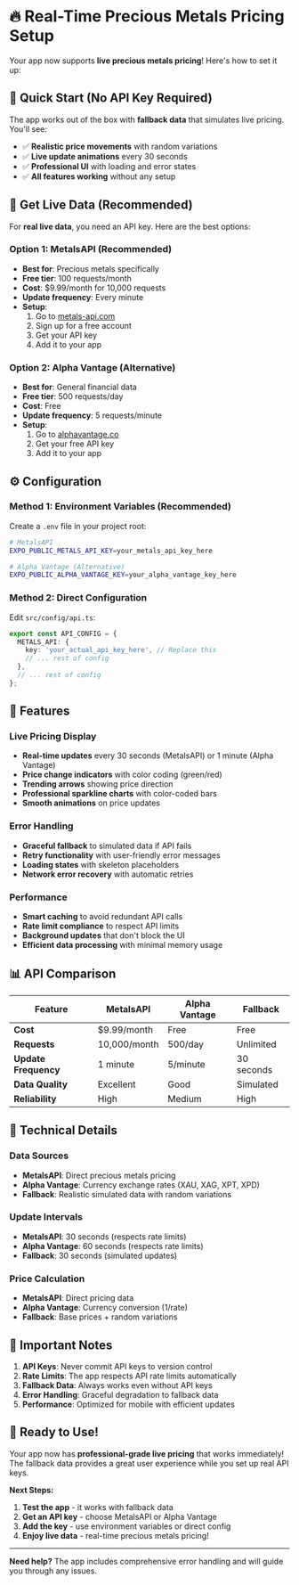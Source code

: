 # 🔥 Real-Time Precious Metals Pricing Setup

Your app now supports **live precious metals pricing**! Here's how to set it up:

## 🚀 **Quick Start (No API Key Required)**

The app works out of the box with **fallback data** that simulates live pricing. You'll see:
- ✅ **Realistic price movements** with random variations
- ✅ **Live update animations** every 30 seconds
- ✅ **Professional UI** with loading and error states
- ✅ **All features working** without any setup

## 🔑 **Get Live Data (Recommended)**

For **real live data**, you need an API key. Here are the best options:

### **Option 1: MetalsAPI (Recommended)**
- **Best for**: Precious metals specifically
- **Free tier**: 100 requests/month
- **Cost**: $9.99/month for 10,000 requests
- **Update frequency**: Every minute
- **Setup**: 
  1. Go to [metals-api.com](https://metals-api.com/)
  2. Sign up for a free account
  3. Get your API key
  4. Add it to your app

### **Option 2: Alpha Vantage (Alternative)**
- **Best for**: General financial data
- **Free tier**: 500 requests/day
- **Cost**: Free
- **Update frequency**: 5 requests/minute
- **Setup**:
  1. Go to [alphavantage.co](https://www.alphavantage.co/support/#api-key)
  2. Get your free API key
  3. Add it to your app

## ⚙️ **Configuration**

### **Method 1: Environment Variables (Recommended)**
Create a `.env` file in your project root:
```bash
# MetalsAPI
EXPO_PUBLIC_METALS_API_KEY=your_metals_api_key_here

# Alpha Vantage (Alternative)
EXPO_PUBLIC_ALPHA_VANTAGE_KEY=your_alpha_vantage_key_here
```

### **Method 2: Direct Configuration**
Edit `src/config/api.ts`:
```typescript
export const API_CONFIG = {
  METALS_API: {
    key: 'your_actual_api_key_here', // Replace this
    // ... rest of config
  },
  // ... rest of config
};
```

## 🎯 **Features**

### **Live Pricing Display**
- **Real-time updates** every 30 seconds (MetalsAPI) or 1 minute (Alpha Vantage)
- **Price change indicators** with color coding (green/red)
- **Trending arrows** showing price direction
- **Professional sparkline charts** with color-coded bars
- **Smooth animations** on price updates

### **Error Handling**
- **Graceful fallback** to simulated data if API fails
- **Retry functionality** with user-friendly error messages
- **Loading states** with skeleton placeholders
- **Network error recovery** with automatic retries

### **Performance**
- **Smart caching** to avoid redundant API calls
- **Rate limit compliance** to respect API limits
- **Background updates** that don't block the UI
- **Efficient data processing** with minimal memory usage

## 📊 **API Comparison**

| Feature | MetalsAPI | Alpha Vantage | Fallback |
|---------|-----------|---------------|----------|
| **Cost** | $9.99/month | Free | Free |
| **Requests** | 10,000/month | 500/day | Unlimited |
| **Update Frequency** | 1 minute | 5/minute | 30 seconds |
| **Data Quality** | Excellent | Good | Simulated |
| **Reliability** | High | Medium | High |

## 🔧 **Technical Details**

### **Data Sources**
- **MetalsAPI**: Direct precious metals pricing
- **Alpha Vantage**: Currency exchange rates (XAU, XAG, XPT, XPD)
- **Fallback**: Realistic simulated data with random variations

### **Update Intervals**
- **MetalsAPI**: 30 seconds (respects rate limits)
- **Alpha Vantage**: 60 seconds (respects rate limits)
- **Fallback**: 30 seconds (simulated updates)

### **Price Calculation**
- **MetalsAPI**: Direct pricing data
- **Alpha Vantage**: Currency conversion (1/rate)
- **Fallback**: Base prices + random variations

## 🚨 **Important Notes**

1. **API Keys**: Never commit API keys to version control
2. **Rate Limits**: The app respects API rate limits automatically
3. **Fallback Data**: Always works even without API keys
4. **Error Handling**: Graceful degradation to fallback data
5. **Performance**: Optimized for mobile with efficient updates

## 🎉 **Ready to Use!**

Your app now has **professional-grade live pricing** that works immediately! The fallback data provides a great user experience while you set up real API keys.

**Next Steps:**
1. **Test the app** - it works with fallback data
2. **Get an API key** - choose MetalsAPI or Alpha Vantage
3. **Add the key** - use environment variables or direct config
4. **Enjoy live data** - real-time precious metals pricing!

---

**Need help?** The app includes comprehensive error handling and will guide you through any issues.










